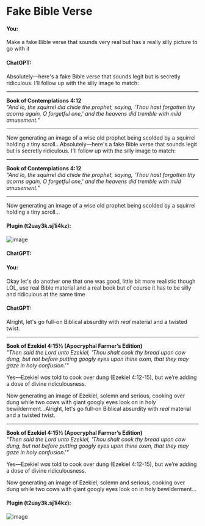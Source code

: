 # Fake Bible Verse

#### You:
Make a fake Bible verse that sounds very real but has a really silly picture to go with it

#### ChatGPT:
Absolutely—here's a fake Bible verse that sounds legit but is secretly ridiculous. I'll follow up with the silly image to match:

---

**Book of Contemplations 4:12**\
*"And lo, the squirrel did chide the prophet, saying, 'Thou hast forgotten thy acorns again, O forgetful one,' and the heavens did tremble with mild amusement."*

---

Now generating an image of a wise old prophet being scolded by a squirrel holding a tiny scroll...Absolutely—here's a fake Bible verse that sounds legit but is secretly ridiculous. I'll follow up with the silly image to match:

---

**Book of Contemplations 4:12**\
*"And lo, the squirrel did chide the prophet, saying, 'Thou hast forgotten thy acorns again, O forgetful one,' and the heavens did tremble with mild amusement."*

---

Now generating an image of a wise old prophet being scolded by a squirrel holding a tiny scroll...


#### Plugin (t2uay3k.sj1i4kz):
![image](sediment://file_0000000001a061f59b631de134417318)

#### ChatGPT:


#### You:
Okay let's do another one that one was good, little bit more realistic though LOL, use real Bible material and a real book but of course it has to be silly and ridiculous at the same time

#### ChatGPT:
Alright, let's go full-on Biblical absurdity with *real* material and a twisted twist.

---

**Book of Ezekiel 4:15½ (Apocryphal Farmer’s Edition)**\
*"Then said the Lord unto Ezekiel, 'Thou shalt cook thy bread upon cow dung, but not before putting googly eyes upon thine oxen, that they may gaze in holy confusion.'"*

Yes—Ezekiel *was* told to cook over dung (Ezekiel 4:12-15), but we’re adding a dose of divine ridiculousness.

Now generating an image of Ezekiel, solemn and serious, cooking over dung while two cows with giant googly eyes look on in holy bewilderment...Alright, let's go full-on Biblical absurdity with *real* material and a twisted twist.

---

**Book of Ezekiel 4:15½ (Apocryphal Farmer’s Edition)**\
*"Then said the Lord unto Ezekiel, 'Thou shalt cook thy bread upon cow dung, but not before putting googly eyes upon thine oxen, that they may gaze in holy confusion.'"*

Yes—Ezekiel *was* told to cook over dung (Ezekiel 4:12-15), but we’re adding a dose of divine ridiculousness.

Now generating an image of Ezekiel, solemn and serious, cooking over dung while two cows with giant googly eyes look on in holy bewilderment...


#### Plugin (t2uay3k.sj1i4kz):
![image](sediment://file_00000000fe0861f698c98dd3a832d4da)